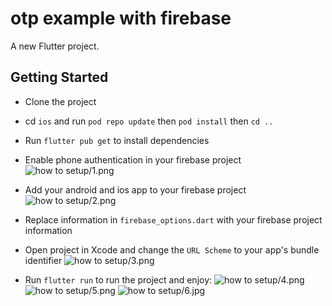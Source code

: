 # otp example with firebase

A new Flutter project.

## Getting Started

- Clone the project

- cd `ios` and run `pod repo update` then `pod install` then `cd ..`
  
- Run `flutter pub get` to install dependencies

- Enable phone authentication in your firebase project
  ![how to setup/1.png](https://github.com/thuydtshop/Flutter-Send-OTP-With-Firebase/blob/80db933e596a4cf749fba412718ecb8dc4bffd6f/how%20to%20setup/1.png)

- Add your android and ios app to your firebase project
  ![how to setup/2.png](https://github.com/thuydtshop/Flutter-Send-OTP-With-Firebase/blob/80db933e596a4cf749fba412718ecb8dc4bffd6f/how%20to%20setup/2.png)

- Replace information in `firebase_options.dart` with your firebase project information

- Open project in Xcode and change the `URL Scheme` to your app's bundle identifier
  ![how to setup/3.png](https://github.com/thuydtshop/Flutter-Send-OTP-With-Firebase/blob/80db933e596a4cf749fba412718ecb8dc4bffd6f/how%20to%20setup/3.png)

- Run `flutter run` to run the project and enjoy:
  ![how to setup/4.png](https://github.com/thuydtshop/Flutter-Send-OTP-With-Firebase/blob/80db933e596a4cf749fba412718ecb8dc4bffd6f/how%20to%20setup/4.png)
  ![how to setup/5.png](https://github.com/thuydtshop/Flutter-Send-OTP-With-Firebase/blob/80db933e596a4cf749fba412718ecb8dc4bffd6f/how%20to%20setup/5.png)
  ![how to setup/6.jpg](https://github.com/thuydtshop/Flutter-Send-OTP-With-Firebase/blob/80db933e596a4cf749fba412718ecb8dc4bffd6f/how%20to%20setup/6.jpg)
